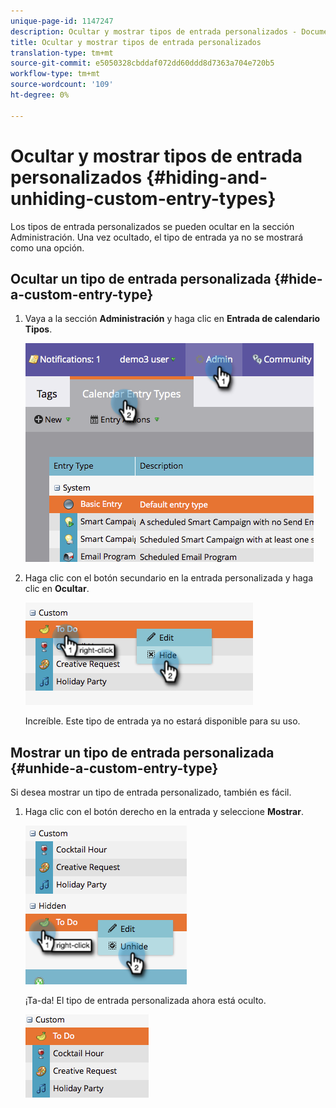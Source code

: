 ```yaml
---
unique-page-id: 1147247
description: Ocultar y mostrar tipos de entrada personalizados - Documentos de marketing - Documentación del producto
title: Ocultar y mostrar tipos de entrada personalizados
translation-type: tm+mt
source-git-commit: e5050328cbddaf072dd60ddd8d7363a704e720b5
workflow-type: tm+mt
source-wordcount: '109'
ht-degree: 0%

---
```



# Ocultar y mostrar tipos de entrada personalizados {#hiding-and-unhiding-custom-entry-types}

Los tipos de entrada personalizados se pueden ocultar en la sección Administración. Una vez ocultado, el tipo de entrada ya no se mostrará como una opción.

## Ocultar un tipo de entrada personalizada {#hide-a-custom-entry-type}

1. Vaya a la sección **Administración** y haga clic en **Entrada de calendario** **Tipos**.

   ![](assets/image2014-9-24-10-3a11-3a49.png)

1. Haga clic con el botón secundario en la entrada personalizada y haga clic en **Ocultar**.

   ![](assets/image2014-9-24-10-3a11-3a54.png)

   Increíble. Este tipo de entrada ya no estará disponible para su uso.

## Mostrar un tipo de entrada personalizada {#unhide-a-custom-entry-type}

Si desea mostrar un tipo de entrada personalizado, también es fácil.

1. Haga clic con el botón derecho en la entrada y seleccione **Mostrar**.

   ![](assets/image2014-9-24-10-3a12-3a14.png)

   ¡Ta-da! El tipo de entrada personalizada ahora está oculto.

   ![](assets/image2014-9-24-10-3a12-3a19.png)
